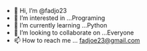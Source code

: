 - 👋 Hi, I’m @fadjo23
- 👀 I’m interested in ...Programing
- 🌱 I’m currently learning ...Python
- 💞️ I’m looking to collaborate on ...Everyone
- 📫 How to reach me ... fadjoe23@gmail.com

<!---
fadjo23/fadjo23 is a ✨ special ✨ repository because its `README.md` (this file) appears on your GitHub profile.
You can click the Preview link to take a look at your changes.
--->
